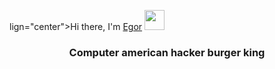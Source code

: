 lign="center">Hi there, I'm <a href="https://t.me/whhhwyhy" target="_blank">Egor</a> 
<img src="https://github.com/blackcater/blackcater/raw/main/images/Hi.gif" height="32"/></h1>
<h3 align="center">Computer american hacker burger king</h3>
